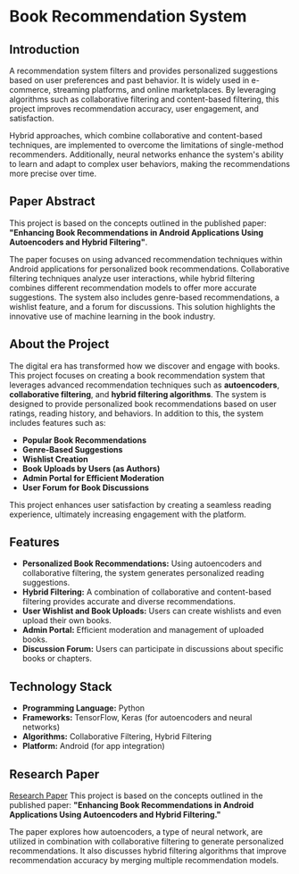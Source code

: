 # Book Recommendation System

## Introduction

A recommendation system filters and provides personalized suggestions based on user preferences and past behavior. It is widely used in e-commerce, streaming platforms, and online marketplaces. By leveraging algorithms such as collaborative filtering and content-based filtering, this project improves recommendation accuracy, user engagement, and satisfaction.

Hybrid approaches, which combine collaborative and content-based techniques, are implemented to overcome the limitations of single-method recommenders. Additionally, neural networks enhance the system's ability to learn and adapt to complex user behaviors, making the recommendations more precise over time.

## Paper Abstract

This project is based on the concepts outlined in the published paper: **"Enhancing Book Recommendations in Android Applications Using Autoencoders and Hybrid Filtering"**.

The paper focuses on using advanced recommendation techniques within Android applications for personalized book recommendations. Collaborative filtering techniques analyze user interactions, while hybrid filtering combines different recommendation models to offer more accurate suggestions. The system also includes genre-based recommendations, a wishlist feature, and a forum for discussions. This solution highlights the innovative use of machine learning in the book industry.

## About the Project

The digital era has transformed how we discover and engage with books. This project focuses on creating a book recommendation system that leverages advanced recommendation techniques such as **autoencoders**, **collaborative filtering**, and **hybrid filtering algorithms**. The system is designed to provide personalized book recommendations based on user ratings, reading history, and behaviors. In addition to this, the system includes features such as:

- **Popular Book Recommendations**
- **Genre-Based Suggestions**
- **Wishlist Creation**
- **Book Uploads by Users (as Authors)**
- **Admin Portal for Efficient Moderation**
- **User Forum for Book Discussions**

This project enhances user satisfaction by creating a seamless reading experience, ultimately increasing engagement with the platform.

## Features

- **Personalized Book Recommendations:** Using autoencoders and collaborative filtering, the system generates personalized reading suggestions.
- **Hybrid Filtering:** A combination of collaborative and content-based filtering provides accurate and diverse recommendations.
- **User Wishlist and Book Uploads:** Users can create wishlists and even upload their own books.
- **Admin Portal:** Efficient moderation and management of uploaded books.
- **Discussion Forum:** Users can participate in discussions about specific books or chapters.

## Technology Stack

- **Programming Language:** Python
- **Frameworks:** TensorFlow, Keras (for autoencoders and neural networks)
- **Algorithms:** Collaborative Filtering, Hybrid Filtering
- **Platform:** Android (for app integration)

## Research Paper
[Research Paper](https://ijsrcseit.com/paper/CSEIT2390381.pdf)
This project is based on the concepts outlined in the published paper: **"Enhancing Book Recommendations in Android Applications Using Autoencoders and Hybrid Filtering."**

The paper explores how autoencoders, a type of neural network, are utilized in combination with collaborative filtering to generate personalized recommendations. It also discusses hybrid filtering algorithms that improve recommendation accuracy by merging multiple recommendation models.


